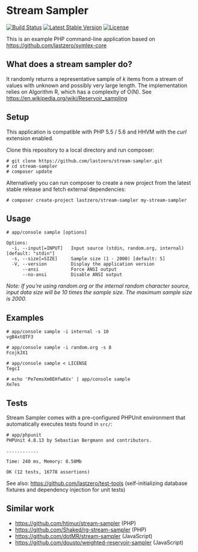 Stream Sampler
==============

[![Build Status](https://travis-ci.org/lastzero/stream-sampler.png?branch=master)](https://travis-ci.org/lastzero/stream-sampler)
[![Latest Stable Version](https://poser.pugx.org/lastzero/stream-sampler/v/stable.svg)](https://packagist.org/packages/lastzero/stream-sampler)
[![License](https://poser.pugx.org/lastzero/stream-sampler/license.svg)](https://packagist.org/packages/lastzero/stream-sampler)

This is an example PHP command-line application based on https://github.com/lastzero/symlex-core

## What does a stream sampler do?

It randomly returns a representative sample of *k* items from a stream of values with unknown and
possibly very large length. The implementation relies on Algorithm R, which has a complexity of O(N).
See https://en.wikipedia.org/wiki/Reservoir_sampling

## Setup

This application is compatible with PHP 5.5 / 5.6 and HHVM with the *curl* extension enabled.

Clone this repository to a local directory and run composer:

    # git clone https://github.com/lastzero/stream-sampler.git
    # cd stream-sampler
    # composer update

Alternatively you can run composer to create a new project from the latest stable release and fetch external dependencies:

    # composer create-project lastzero/stream-sampler my-stream-sampler

## Usage

    # app/console sample [options]

    Options:
      -i, --input[=INPUT]   Input source (stdin, random.org, internal) [default: "stdin"]
      -s, --size[=SIZE]     Sample size (1 - 2000) [default: 5]
      -V, --version         Display the application version
          --ansi            Force ANSI output
          --no-ansi         Disable ANSI output

*Note: If you're using random.org or the internal random character source, input data size will be 10 times the sample size. The maximum sample size is 2000.*

## Examples

    # app/console sample -i internal -s 10
    vgB4xtQTF3

    # app/console sample -i random.org -s 8
    FcojkJX1

    # app/console sample < LICENSE
    TegcI

    # echo 'Pe7emsXm0EHfwAVx' | app/console sample
    Xe7es

## Tests

Stream Sampler comes with a pre-configured PHPUnit environment that automatically executes tests found in `src/`:

    # app/phpunit
    PHPUnit 4.8.13 by Sebastian Bergmann and contributors.

    ............

    Time: 240 ms, Memory: 8.50Mb

    OK (12 tests, 16778 assertions)

See also: https://github.com/lastzero/test-tools (self-initializing database fixtures and dependency injection for unit tests)

## Similar work

- https://github.com/htimur/stream-sampler (PHP)
- https://github.com/Shaked/rg-stream-sampler (PHP)
- https://github.com/dotMR/stream-sampler (JavaScript)
- https://github.com/dousto/weighted-reservoir-sampler (JavaScript)
